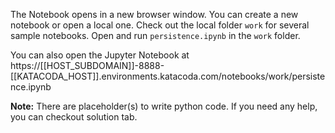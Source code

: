 The Notebook opens in a new browser window. You can create a new notebook or open a local one. Check out the local folder `work` for several sample notebooks. Open and run `persistence.ipynb` in the `work` folder.

You can also open the Jupyter Notebook at https://[[HOST_SUBDOMAIN]]-8888-[[KATACODA_HOST]].environments.katacoda.com/notebooks/work/persistence.ipynb

**Note:**
There are placeholder(s) to write python code. If you need any help, you can checkout solution tab.